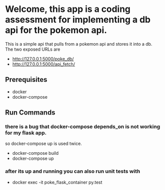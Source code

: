 # Welcome, this app is a coding assessment for implementing a db api for the pokemon api.
This is a simple api that pulls from a pokemon api and stores it into a db.
The two exposed URLs are
 - http://127.0.0.1:5000/poke_db/
 - http://127.0.0.1:5000/api_fetch/


## Prerequisites
 - docker
 - docker-compose

## Run Commands
### there is a bug that docker-compose depends_on is not working for my flask app.
so docker-compose up is used twice.

 - docker-compose build
 - docker-compose up

 ### after its up and running you can also run unit tests with
  - docker exec -it poke_flask_container py.test
